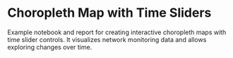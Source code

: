 # Choropleth Map with Time Sliders

Example notebook and report for creating interactive choropleth maps with time slider controls. It visualizes network monitoring data and allows exploring changes over time.

